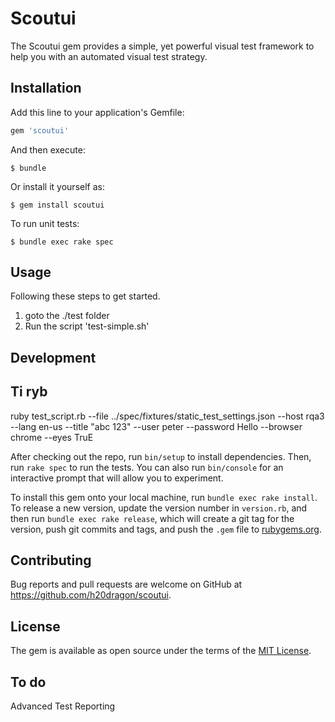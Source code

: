 # Scoutui

The Scoutui gem provides a simple, yet powerful visual test framework to help you with an automated visual test strategy.

## Installation

Add this line to your application's Gemfile:

```ruby
gem 'scoutui'
```

And then execute:

    $ bundle

Or install it yourself as:

    $ gem install scoutui
    
To run unit tests:

    $ bundle exec rake spec

## Usage

Following these steps to get started.

1. goto the ./test folder
2. Run the script 'test-simple.sh'

## Development


## Ti ryb

ruby test_script.rb  --file ../spec/fixtures/static_test_settings.json --host rqa3 --lang en-us  --title "abc 123"  --user peter --password Hello --browser chrome  --eyes TruE


After checking out the repo, run `bin/setup` to install dependencies. Then, run `rake spec` to run the tests. You can also run `bin/console` for an interactive prompt that will allow you to experiment.

To install this gem onto your local machine, run `bundle exec rake install`. To release a new version, update the version number in `version.rb`, and then run `bundle exec rake release`, which will create a git tag for the version, push git commits and tags, and push the `.gem` file to [rubygems.org](https://rubygems.org).

## Contributing

Bug reports and pull requests are welcome on GitHub at https://github.com/h20dragon/scoutui.

## License

The gem is available as open source under the terms of the [MIT License](http://opensource.org/licenses/MIT).

## To do

Advanced Test Reporting

